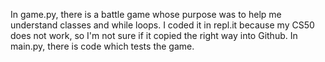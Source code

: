 In game.py, there is a battle game whose purpose was to help me understand classes and while loops. I coded it in repl.it because my CS50 does not work, so I'm not sure if it copied the right way into Github. In main.py, there is code which tests the game.
